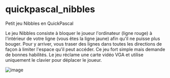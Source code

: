 # quickpascal_nibbles
Petit jeu Nibbles en QuickPascal

Le jeu Nibbles consiste à bloquer le joueur l'ordinateur (ligne rouge) à l'intérieur de votre ligne (vous êtes la ligne jaune) afin qu'il ne puisse plus bouger. Pour y arriver, vous traser des lignes dans toutes les directions de façon à limiter l'espace qu'il peut accéder. Ce jeu fort simple mais demande de bonnes habilités.
Le jeu réclame une carte vidéo VGA et utilise uniquement le clavier pour déplacer le joueur.

![image](https://user-images.githubusercontent.com/11842176/146110113-47799db6-be0d-46a7-b203-e258c6990320.png)
